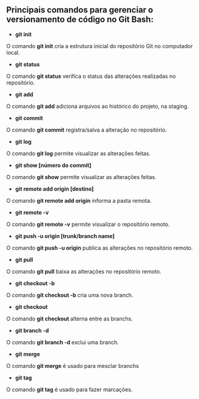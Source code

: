 ## Principais comandos para gerenciar o versionamento de código no Git Bash:

 
- **git init**

O comando **git init** cria a estrutura inicial do repositório Git no computador local.

- **git status**

O comando **git status** verifica o status das alterações realizadas no repositório.

- **git add**

O comando **git add** adiciona arquivos ao histórico do projeto, na staging.

- **git commit**

O comando **git commit** registra/salva  a alteração no repositório.

- **git log**

O comando **git log** permite visualizar as alterações feitas.

- **git show [número do commit]**

O comando **git show** permite visualizar as alterações feitas.

- **git remote add origin [destino]**

O comando **git remote add origin** informa a pasta remota.

- **git remote -v**

O comando **git remote -v** permite visualizar o repositório remoto.

- **git push -u origin [trunk/branch name]**

O comando **git push -u origin** publica as alterações no repositório remoto.

- **git pull**

O comando **git pull** baixa as alterações no repositório remoto.

- **git checkout -b <branch name>**

O comando **git checkout -b <branch name>** cria uma nova branch.

- **git checkout <branch-name>**

O comando **git checkout <branch name>** alterna entre as branchs.

- **git branch -d <branch name>**

O comando **git branch -d <branch name>** exclui uma branch.

- **git merge**

O comando **git merge** é usado para mesclar branchs

- **git tag**

O comando **git tag** é usado para fazer marcações.